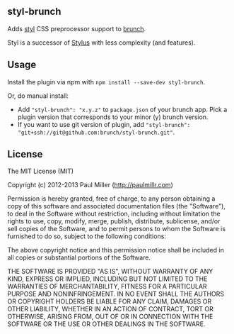## styl-brunch
Adds [styl](https://github.com/visionmedia/styl) CSS preprocessor support to
[brunch](http://brunch.io).

Styl is a successor of [Stylus](http://learnboost.github.io/stylus/)
with less complexity (and features).

## Usage
Install the plugin via npm with `npm install --save-dev styl-brunch`.

Or, do manual install:

* Add `"styl-brunch": "x.y.z"` to `package.json` of your brunch app.
  Pick a plugin version that corresponds to your minor (y) brunch version.
* If you want to use git version of plugin, add
`"styl-brunch": "git+ssh://git@github.com:brunch/styl-brunch.git"`.

## License

The MIT License (MIT)

Copyright (c) 2012-2013 Paul Miller (http://paulmillr.com)

Permission is hereby granted, free of charge, to any person obtaining a copy
of this software and associated documentation files (the "Software"), to deal
in the Software without restriction, including without limitation the rights
to use, copy, modify, merge, publish, distribute, sublicense, and/or sell
copies of the Software, and to permit persons to whom the Software is
furnished to do so, subject to the following conditions:

The above copyright notice and this permission notice shall be included in
all copies or substantial portions of the Software.

THE SOFTWARE IS PROVIDED "AS IS", WITHOUT WARRANTY OF ANY KIND, EXPRESS OR
IMPLIED, INCLUDING BUT NOT LIMITED TO THE WARRANTIES OF MERCHANTABILITY,
FITNESS FOR A PARTICULAR PURPOSE AND NONINFRINGEMENT. IN NO EVENT SHALL THE
AUTHORS OR COPYRIGHT HOLDERS BE LIABLE FOR ANY CLAIM, DAMAGES OR OTHER
LIABILITY, WHETHER IN AN ACTION OF CONTRACT, TORT OR OTHERWISE, ARISING FROM,
OUT OF OR IN CONNECTION WITH THE SOFTWARE OR THE USE OR OTHER DEALINGS IN
THE SOFTWARE.
